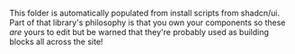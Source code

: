 This folder is automatically populated from install scripts from shadcn/ui. Part of that library's philosophy is that you own your components so these _are_ yours to edit but be warned that they're probably used as building blocks all across the site!
